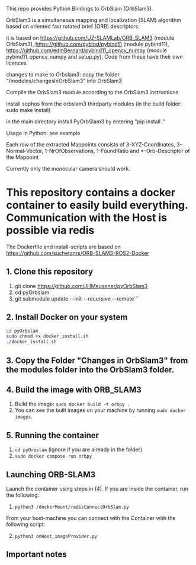 This repo provides Python Bindings to OrbSlam (OrbSlam3).

OrbSlam3 is a simultaneous mapping and localization (SLAM) algorithm based on oriented fast rotated brief (ORB) descriptors.

it is based on https://github.com/UZ-SLAMLab/ORB_SLAM3 (module OrbSlam3), https://github.com/pybind/pybind11 (module pybind11), https://github.com/edmBernard/pybind11_opencv_numpy (module pybind11_opencv_numpy and setup.py), Code from these have their own licences

changes to make to Orbslam3: copy the folder "/modules/changesInOrbSlam3" into OrbSlam3

Compile the OrbSlam3 module according to the OrbSlam3 instructions

install sophos from the orbslam3 thirdparty modules (in the build folder: sudo make install)

in the main directory install PyOrbSlam3 by entering "pip install ."

Usage in Python: see example

Each row of the extracted Mappoints consists of 3-XYZ-Coordinates, 3-Normal-Vector, 1-NrOfObservations, 1-FoundRatio and *-Orb-Descriptor of the Mappoint

Currently only the monocular camera should work.


# This repository contains a docker container to easily build everything. Communication with the Host is possible via redis
The Dockerfile and install-scripts are based on https://github.com/suchetanrs/ORB-SLAM3-ROS2-Docker

## 1. Clone this repository

1. git clone https://github.com/JHMeusener/pyOrbSlam3
2. cd pyOrbslam
3. git submodule update --init --recursive --remote```

## 2. Install Docker on your system

```bash
cd pyOrbslam
sudo chmod +x docker_install.sh
./docker_install.sh
```

## 3. Copy the Folder "Changes in OrbSlam3" from the modules folder into the OrbSlam3 folder.

## 4. Build the image with ORB_SLAM3

1. Build the image: ```sudo docker build -t orbpy .```
2. You can see the built images on your machine by running ```sudo docker images```.

## 5. Running the container

1. ```cd pyOrbslam``` (ignore if you are already in the folder)
2. ```sudo docker compose run orbpy```

## Launching ORB-SLAM3

Launch the container using steps in (4).
If you are inside the container, run the following:

1. ```python3 /dockerMount/redisConnectOrbSlam.py```

From your host-machine you can connect with the Container with the following script: 

2. ```python3 onHost_imageProvider.py```


## Important notes

